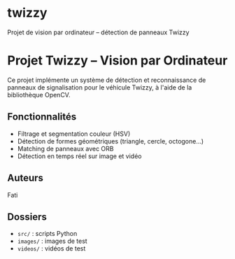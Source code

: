 # twizzy
Projet de vision par ordinateur – détection de panneaux Twizzy
# Projet Twizzy – Vision par Ordinateur

Ce projet implémente un système de détection et reconnaissance de panneaux de signalisation pour le véhicule Twizzy, à l'aide de la bibliothèque OpenCV.

## Fonctionnalités
- Filtrage et segmentation couleur (HSV)
- Détection de formes géométriques (triangle, cercle, octogone…)
- Matching de panneaux avec ORB
- Détection en temps réel sur image et vidéo

## Auteurs
Fati 

## Dossiers
- `src/` : scripts Python
- `images/` : images de test
- `videos/` : vidéos de test

